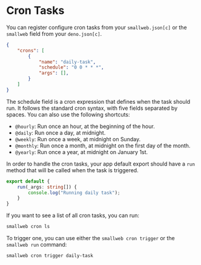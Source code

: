 # Cron Tasks

You can register configure cron tasks from your `smallweb.json[c]` or the `smallweb` field from your `deno.json[c]`.

```json
{
    "crons": [
        {
            "name": "daily-task",
            "schedule": "0 0 * * *",
            "args": [],
        }
    ]
}
```

The schedule field is a cron expression that defines when the task should run. It follows the standard cron syntax, with five fields separated by spaces. You can also use the following shortcuts:

- `@hourly`: Run once an hour, at the beginning of the hour.
- `@daily`: Run once a day, at midnight.
- `@weekly`: Run once a week, at midnight on Sunday.
- `@monthly`: Run once a month, at midnight on the first day of the month.
- `@yearly`: Run once a year, at midnight on January 1st.

In order to handle the cron tasks, your app default export should have a `run` method that will be called when the task is triggered.

```ts
export default {
    run(_args: string[]) {
        console.log("Running daily task");
    }
}
```

If you want to see a list of all cron tasks, you can run:

```sh
smallweb cron ls
```

To trigger one, you can use either the `smallweb cron trigger` or the `smallweb run` command:

```sh
smallweb cron trigger daily-task
```
